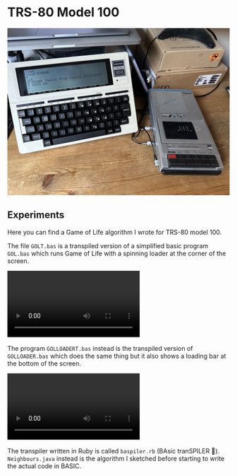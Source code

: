 # TRS-80 Model 100

![trs80](images/trs80model100.jpg)

## Experiments

Here you can find a Game of Life algorithm I wrote for TRS-80 model 100.

The file `GOLT.bas` is a transpiled version of a simplified basic program `GOL.bas` which runs Game of Life with a spinning loader at the corner of the screen.

![GOLT.bas video](images/GOL.mp4)

The program `GOLLOADERT.bas` instead is the transpiled version of `GOLLOADER.bas` which does the same thing but it also shows a loading bar at the bottom of the screen.

![GOLLOADERT.bas video](images/GOLLOADER.mp4)

The transpiler written in Ruby is called `baspiler.rb` (BAsic tranSPILER 👀).
`Neighbours.java` instead is the algorithm I sketched before starting to write the actual code in BASIC.